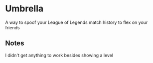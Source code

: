 # Umbrella

A way to spoof your League of Legends match history to flex on your friends

## Notes

I didn't get anything to work besides showing a level
